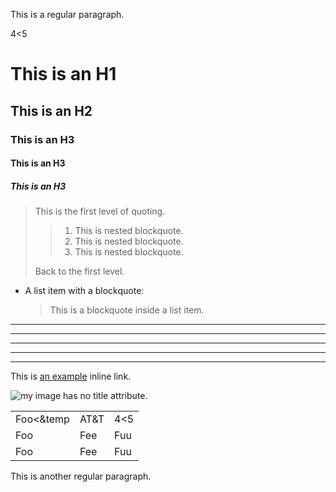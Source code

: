 This is a regular paragraph.

4<5

# This is an H1
## This is an H2 ##

### This is an H3 ######

#### This is an H3 ####
##### This is an H3 ####

> This is the first level of quoting.
>
> > 1. This is nested blockquote.
> > 1. This is nested blockquote.
> > 1. This is nested blockquote.
> 
> Back to the first level.

*   A list item with a blockquote:

    > This is a blockquote
    > inside a list item.

* * *

***

*****

- - -

---------------------------------------

This is [an example](http://example.com/ "Title") inline link.

![my image](../../../../照片/Image_20180507222437.jpg) has no title attribute.

[me]: url/to/image  "Optional title attribute"

<table>
    <tr>
        <td>Foo&lt&amp;temp</td>
        <td>AT&T</td>
        <td>4<5</td>
    </tr>
    <tr>
        <td>Foo</td>
        <td>Fee</td>
        <td>Fuu</td>
    </tr>
    <tr>
        <td>Foo</td>
        <td>Fee</td>
        <td>Fuu</td>
    </tr>
</table>

This is another regular paragraph.